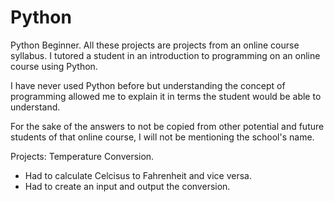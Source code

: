 # Python
Python Beginner. All these projects are projects from an online course syllabus. 
I tutored a student in an introduction to programming on an online course using Python.

I have never used Python before but understanding the concept of programming allowed me 
to explain it in terms the student would be able to understand.

For the sake of the answers to not be copied from other potential and future students
of that online course, I will not be mentioning the school's name.

Projects:
Temperature Conversion.
  - Had to calculate Celcisus to Fahrenheit and vice versa.
  - Had to create an input and output the conversion. 
